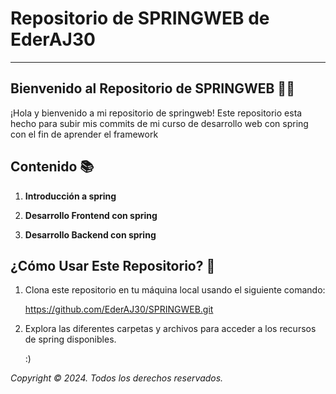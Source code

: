 # Repositorio de SPRINGWEB de EderAJ30

---

## Bienvenido al Repositorio de SPRINGWEB 🐐💽

¡Hola y bienvenido a mi repositorio de springweb! Este repositorio esta hecho para subir mis commits de mi curso de desarrollo web con spring con el fin de aprender el framework

## Contenido 📚

1. **Introducción a spring**

3. **Desarrollo Frontend con spring**

4. **Desarrollo Backend con spring**

## ¿Cómo Usar Este Repositorio? 🚀

1. Clona este repositorio en tu máquina local usando el siguiente comando:

   https://github.com/EderAJ30/SPRINGWEB.git

2. Explora las diferentes carpetas y archivos para acceder a los recursos de spring disponibles.

   :)

*Copyright © 2024. Todos los derechos reservados.*
